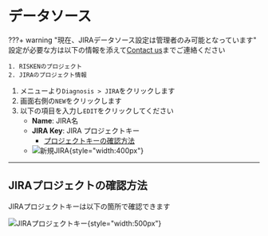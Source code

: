# データソース

???+ warning "現在、JIRAデータソース設定は管理者のみ可能となっています"
    設定が必要な方は以下の情報を添えて[Contact us](/contact/contact/)までご連絡ください

    1. RISKENのプロジェクト
    2. JIRAのプロジェクト情報


1. メニューより`Diagnosis > JIRA`をクリックします
2. 画面右側の`NEW`をクリックします
3. 以下の項目を入力し`EDIT`をクリックしてください
    - **Name**: JIRA名
    - **JIRA Key**: JIRA プロジェクトキー
        - [プロジェクトキーの確認方法](/diagnosis/jira_datasource/#jira)
    - ![新規JIRA](/img/diagnosis/jira_new.png){style="width:400px"}


---
## JIRAプロジェクトの確認方法

JIRAプロジェクトキーは以下の箇所で確認できます

![JIRAプロジェクトキー](/img/diagnosis/jira_project_key.png){style="width:500px"}
